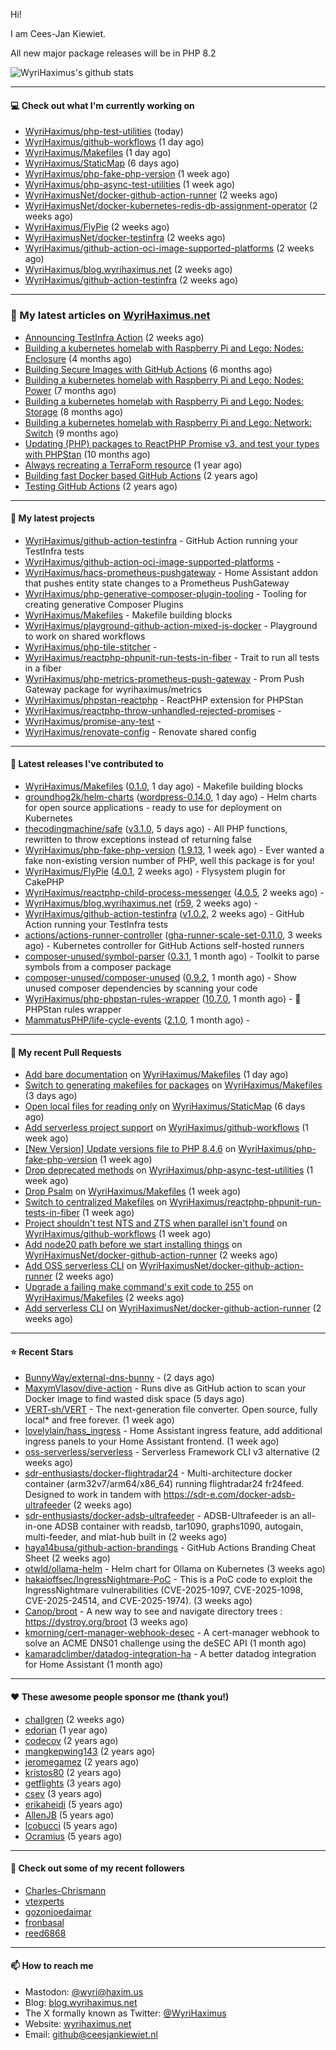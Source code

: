 Hi!

I am Cees-Jan Kiewiet.

All new major package releases will be in PHP 8.2

![WyriHaximus's github stats](https://github-readme-stats.vercel.app/api?username=WyriHaximus&show_icons=true)

---

#### 💻 Check out what I'm currently working on

- [WyriHaximus/php-test-utilities](https://github.com/WyriHaximus/php-test-utilities) (today)
- [WyriHaximus/github-workflows](https://github.com/WyriHaximus/github-workflows) (1 day ago)
- [WyriHaximus/Makefiles](https://github.com/WyriHaximus/Makefiles) (1 day ago)
- [WyriHaximus/StaticMap](https://github.com/WyriHaximus/StaticMap) (6 days ago)
- [WyriHaximus/php-fake-php-version](https://github.com/WyriHaximus/php-fake-php-version) (1 week ago)
- [WyriHaximus/php-async-test-utilities](https://github.com/WyriHaximus/php-async-test-utilities) (1 week ago)
- [WyriHaximusNet/docker-github-action-runner](https://github.com/WyriHaximusNet/docker-github-action-runner) (2 weeks ago)
- [WyriHaximusNet/docker-kubernetes-redis-db-assignment-operator](https://github.com/WyriHaximusNet/docker-kubernetes-redis-db-assignment-operator) (2 weeks ago)
- [WyriHaximus/FlyPie](https://github.com/WyriHaximus/FlyPie) (2 weeks ago)
- [WyriHaximusNet/docker-testinfra](https://github.com/WyriHaximusNet/docker-testinfra) (2 weeks ago)
- [WyriHaximus/github-action-oci-image-supported-platforms](https://github.com/WyriHaximus/github-action-oci-image-supported-platforms) (2 weeks ago)
- [WyriHaximus/blog.wyrihaximus.net](https://github.com/WyriHaximus/blog.wyrihaximus.net) (2 weeks ago)
- [WyriHaximus/github-action-testinfra](https://github.com/WyriHaximus/github-action-testinfra) (2 weeks ago)

---

### 📜 My latest articles on [WyriHaximus.net](https://blog.wyrihaximus.net/)

- [Announcing TestInfra Action](https://blog.wyrihaximus.net/2025/03/announcing-testinfra-action/) (2 weeks ago)
- [Building a kubernetes homelab with Raspberry Pi and Lego: Nodes: Enclosure](https://blog.wyrihaximus.net/2024/12/building-a-kubernetes-homelab-with-raspberry-pies-and-lego-nodes-enclosure/) (4 months ago)
- [Building Secure Images with GitHub Actions](https://blog.wyrihaximus.net/2024/10/building-secure-images-with-github-actions/) (6 months ago)
- [Building a kubernetes homelab with Raspberry Pi and Lego: Nodes: Power](https://blog.wyrihaximus.net/2024/09/building-a-kubernetes-homelab-with-raspberry-pies-and-lego-nodes-power/) (7 months ago)
- [Building a kubernetes homelab with Raspberry Pi and Lego: Nodes: Storage](https://blog.wyrihaximus.net/2024/08/building-a-kubernetes-homelab-with-raspberry-pies-and-lego-nodes-storage/) (8 months ago)
- [Building a kubernetes homelab with Raspberry Pi and Lego: Network: Switch](https://blog.wyrihaximus.net/2024/07/building-a-kubernetes-homelab-with-raspberry-pies-and-lego-network-switch/) (9 months ago)
- [Updating (PHP) packages to ReactPHP Promise v3, and test your types with PHPStan](https://blog.wyrihaximus.net/2024/06/updating-php-packages-to-reactphp-promise-v3--and-test-your-types-with-phpstan/) (10 months ago)
- [Always recreating a TerraForm resource](https://blog.wyrihaximus.net/2024/04/always-recreating-a-terraform-resource/) (1 year ago)
- [Building fast Docker based GitHub Actions](https://blog.wyrihaximus.net/2023/03/building-fast-docker-based-github-actions/) (2 years ago)
- [Testing GitHub Actions](https://blog.wyrihaximus.net/2023/03/testing-github-actions/) (2 years ago)

---

#### 🌱 My latest projects

- [WyriHaximus/github-action-testinfra](https://github.com/WyriHaximus/github-action-testinfra) - GitHub Action running your TestInfra tests
- [WyriHaximus/github-action-oci-image-supported-platforms](https://github.com/WyriHaximus/github-action-oci-image-supported-platforms) - 
- [WyriHaximus/hacs-prometheus-pushgateway](https://github.com/WyriHaximus/hacs-prometheus-pushgateway) - Home Assistant addon that pushes entity state changes to a Prometheus PushGateway
- [WyriHaximus/php-generative-composer-plugin-tooling](https://github.com/WyriHaximus/php-generative-composer-plugin-tooling) - Tooling for creating generative Composer Plugins
- [WyriHaximus/Makefiles](https://github.com/WyriHaximus/Makefiles) - Makefile building blocks
- [WyriHaximus/playground-github-action-mixed-js-docker](https://github.com/WyriHaximus/playground-github-action-mixed-js-docker) - Playground to work on shared workflows
- [WyriHaximus/php-tile-stitcher](https://github.com/WyriHaximus/php-tile-stitcher) - 
- [WyriHaximus/reactphp-phpunit-run-tests-in-fiber](https://github.com/WyriHaximus/reactphp-phpunit-run-tests-in-fiber) - Trait to run all tests in a fiber
- [WyriHaximus/php-metrics-prometheus-push-gateway](https://github.com/WyriHaximus/php-metrics-prometheus-push-gateway) - Prom Push Gateway package for wyrihaximus/metrics
- [WyriHaximus/phpstan-reactphp](https://github.com/WyriHaximus/phpstan-reactphp) - ReactPHP extension for PHPStan
- [WyriHaximus/reactphp-throw-unhandled-rejected-promises](https://github.com/WyriHaximus/reactphp-throw-unhandled-rejected-promises) - 
- [WyriHaximus/promise-any-test](https://github.com/WyriHaximus/promise-any-test) - 
- [WyriHaximus/renovate-config](https://github.com/WyriHaximus/renovate-config) - Renovate shared config

---

#### 🔭 Latest releases I've contributed to

- [WyriHaximus/Makefiles](https://github.com/WyriHaximus/Makefiles) ([0.1.0](https://github.com/WyriHaximus/Makefiles/releases/tag/0.1.0), 1 day ago) - Makefile building blocks
- [groundhog2k/helm-charts](https://github.com/groundhog2k/helm-charts) ([wordpress-0.14.0](https://github.com/groundhog2k/helm-charts/releases/tag/wordpress-0.14.0), 1 day ago) - Helm charts for open source applications - ready to use for deployment on Kubernetes
- [thecodingmachine/safe](https://github.com/thecodingmachine/safe) ([v3.1.0](https://github.com/thecodingmachine/safe/releases/tag/v3.1.0), 5 days ago) - All PHP functions, rewritten to throw exceptions instead of returning false
- [WyriHaximus/php-fake-php-version](https://github.com/WyriHaximus/php-fake-php-version) ([1.9.13](https://github.com/WyriHaximus/php-fake-php-version/releases/tag/1.9.13), 1 week ago) - Ever wanted a fake non-existing version number of PHP, well this package is for you!
- [WyriHaximus/FlyPie](https://github.com/WyriHaximus/FlyPie) ([4.0.1](https://github.com/WyriHaximus/FlyPie/releases/tag/4.0.1), 2 weeks ago) - Flysystem plugin for CakePHP
- [WyriHaximus/reactphp-child-process-messenger](https://github.com/WyriHaximus/reactphp-child-process-messenger) ([4.0.5](https://github.com/WyriHaximus/reactphp-child-process-messenger/releases/tag/4.0.5), 2 weeks ago) - 
- [WyriHaximus/blog.wyrihaximus.net](https://github.com/WyriHaximus/blog.wyrihaximus.net) ([r59](https://github.com/WyriHaximus/blog.wyrihaximus.net/releases/tag/r59), 2 weeks ago) - 
- [WyriHaximus/github-action-testinfra](https://github.com/WyriHaximus/github-action-testinfra) ([v1.0.2](https://github.com/WyriHaximus/github-action-testinfra/releases/tag/v1.0.2), 2 weeks ago) - GitHub Action running your TestInfra tests
- [actions/actions-runner-controller](https://github.com/actions/actions-runner-controller) ([gha-runner-scale-set-0.11.0](https://github.com/actions/actions-runner-controller/releases/tag/gha-runner-scale-set-0.11.0), 3 weeks ago) - Kubernetes controller for GitHub Actions self-hosted runners
- [composer-unused/symbol-parser](https://github.com/composer-unused/symbol-parser) ([0.3.1](https://github.com/composer-unused/symbol-parser/releases/tag/0.3.1), 1 month ago) - Toolkit to parse symbols from a composer package
- [composer-unused/composer-unused](https://github.com/composer-unused/composer-unused) ([0.9.2](https://github.com/composer-unused/composer-unused/releases/tag/0.9.2), 1 month ago) - Show unused composer dependencies by scanning your code
- [WyriHaximus/php-phpstan-rules-wrapper](https://github.com/WyriHaximus/php-phpstan-rules-wrapper) ([10.7.0](https://github.com/WyriHaximus/php-phpstan-rules-wrapper/releases/tag/10.7.0), 1 month ago) - 🌯 PHPStan rules wrapper
- [MammatusPHP/life-cycle-events](https://github.com/MammatusPHP/life-cycle-events) ([2.1.0](https://github.com/MammatusPHP/life-cycle-events/releases/tag/2.1.0), 1 month ago) - 

---

#### 🔨 My recent Pull Requests

- [Add bare documentation](https://github.com/WyriHaximus/Makefiles/pull/7) on [WyriHaximus/Makefiles](https://github.com/WyriHaximus/Makefiles) (1 day ago)
- [Switch to generating makefiles for packages](https://github.com/WyriHaximus/Makefiles/pull/5) on [WyriHaximus/Makefiles](https://github.com/WyriHaximus/Makefiles) (3 days ago)
- [Open local files for reading only](https://github.com/WyriHaximus/StaticMap/pull/89) on [WyriHaximus/StaticMap](https://github.com/WyriHaximus/StaticMap) (6 days ago)
- [Add serverless project support](https://github.com/WyriHaximus/github-workflows/pull/68) on [WyriHaximus/github-workflows](https://github.com/WyriHaximus/github-workflows) (1 week ago)
- [[New Version] Update versions file to PHP 8.4.6](https://github.com/WyriHaximus/php-fake-php-version/pull/141) on [WyriHaximus/php-fake-php-version](https://github.com/WyriHaximus/php-fake-php-version) (1 week ago)
- [Drop deprecated methods](https://github.com/WyriHaximus/php-async-test-utilities/pull/277) on [WyriHaximus/php-async-test-utilities](https://github.com/WyriHaximus/php-async-test-utilities) (1 week ago)
- [Drop Psalm](https://github.com/WyriHaximus/Makefiles/pull/4) on [WyriHaximus/Makefiles](https://github.com/WyriHaximus/Makefiles) (1 week ago)
- [Switch to centralized Makefiles](https://github.com/WyriHaximus/reactphp-phpunit-run-tests-in-fiber/pull/17) on [WyriHaximus/reactphp-phpunit-run-tests-in-fiber](https://github.com/WyriHaximus/reactphp-phpunit-run-tests-in-fiber) (1 week ago)
- [Project shouldn&#39;t test NTS and ZTS when parallel isn&#39;t found](https://github.com/WyriHaximus/github-workflows/pull/67) on [WyriHaximus/github-workflows](https://github.com/WyriHaximus/github-workflows) (1 week ago)
- [Add node20 path before we start installing things](https://github.com/WyriHaximusNet/docker-github-action-runner/pull/28) on [WyriHaximusNet/docker-github-action-runner](https://github.com/WyriHaximusNet/docker-github-action-runner) (2 weeks ago)
- [Add OSS serverless CLI](https://github.com/WyriHaximusNet/docker-github-action-runner/pull/27) on [WyriHaximusNet/docker-github-action-runner](https://github.com/WyriHaximusNet/docker-github-action-runner) (2 weeks ago)
- [Upgrade a failing make command&#39;s exit code to 255](https://github.com/WyriHaximus/Makefiles/pull/3) on [WyriHaximus/Makefiles](https://github.com/WyriHaximus/Makefiles) (2 weeks ago)
- [Add serverless CLI](https://github.com/WyriHaximusNet/docker-github-action-runner/pull/25) on [WyriHaximusNet/docker-github-action-runner](https://github.com/WyriHaximusNet/docker-github-action-runner) (2 weeks ago)

---

#### ⭐ Recent Stars

- [BunnyWay/external-dns-bunny](https://github.com/BunnyWay/external-dns-bunny) -  (2 days ago)
- [MaxymVlasov/dive-action](https://github.com/MaxymVlasov/dive-action) - Runs dive as GitHub action to scan your Docker image to find wasted disk space (5 days ago)
- [VERT-sh/VERT](https://github.com/VERT-sh/VERT) - The next-generation file converter. Open source, fully local* and free forever. (1 week ago)
- [lovelylain/hass_ingress](https://github.com/lovelylain/hass_ingress) - Home Assistant ingress feature, add additional ingress panels to your Home Assistant frontend. (1 week ago)
- [oss-serverless/serverless](https://github.com/oss-serverless/serverless) - Serverless Framework CLI v3 alternative (2 weeks ago)
- [sdr-enthusiasts/docker-flightradar24](https://github.com/sdr-enthusiasts/docker-flightradar24) - Multi-architecture docker container (arm32v7/arm64/x86_64) running flightradar24 fr24feed. Designed to work in tandem with https://sdr-e.com/docker-adsb-ultrafeeder (2 weeks ago)
- [sdr-enthusiasts/docker-adsb-ultrafeeder](https://github.com/sdr-enthusiasts/docker-adsb-ultrafeeder) - ADSB-Ultrafeeder is an all-in-one ADSB container with readsb, tar1090, graphs1090, autogain, multi-feeder, and mlat-hub built in (2 weeks ago)
- [haya14busa/github-action-brandings](https://github.com/haya14busa/github-action-brandings) - GitHub Actions Branding Cheat Sheet (2 weeks ago)
- [otwld/ollama-helm](https://github.com/otwld/ollama-helm) - Helm chart for Ollama on Kubernetes (3 weeks ago)
- [hakaioffsec/IngressNightmare-PoC](https://github.com/hakaioffsec/IngressNightmare-PoC) - This is a PoC code to exploit the IngressNightmare vulnerabilities (CVE-2025-1097, CVE-2025-1098, CVE-2025-24514, and CVE-2025-1974). (3 weeks ago)
- [Canop/broot](https://github.com/Canop/broot) - A new way to see and navigate directory trees : https://dystroy.org/broot (3 weeks ago)
- [kmorning/cert-manager-webhook-desec](https://github.com/kmorning/cert-manager-webhook-desec) - A cert-manager webhook to solve an ACME DNS01 challenge using the deSEC API (1 month ago)
- [kamaradclimber/datadog-integration-ha](https://github.com/kamaradclimber/datadog-integration-ha) - A better datadog integration for Home Assistant (1 month ago)

---

#### ❤️ These awesome people sponsor me (thank you!)

- [challgren](https://github.com/challgren) (2 weeks ago)
- [edorian](https://github.com/edorian) (1 year ago)
- [codecov](https://github.com/codecov) (2 years ago)
- [mangkepwing143](https://github.com/mangkepwing143) (2 years ago)
- [jeromegamez](https://github.com/jeromegamez) (2 years ago)
- [kristos80](https://github.com/kristos80) (2 years ago)
- [getflights](https://github.com/getflights) (3 years ago)
- [csev](https://github.com/csev) (3 years ago)
- [erikaheidi](https://github.com/erikaheidi) (5 years ago)
- [AllenJB](https://github.com/AllenJB) (5 years ago)
- [lcobucci](https://github.com/lcobucci) (5 years ago)
- [Ocramius](https://github.com/Ocramius) (5 years ago)

---

#### 👯 Check out some of my recent followers

- [Charles-Chrismann](https://github.com/Charles-Chrismann)
- [vtexperts](https://github.com/vtexperts)
- [gozonjoedaimar](https://github.com/gozonjoedaimar)
- [fronbasal](https://github.com/fronbasal)
- [reed6868](https://github.com/reed6868)

---

#### 📫 How to reach me

- Mastodon: [@wyri@haxim.us](https://toot-toot.wyrihaxim.us/@wyri)
- Blog: [blog.wyrihaximus.net](https://blog.wyrihaximus.net/)
- The X formally known as Twitter: [@WyriHaximus](https://twitter.com/WyriHaximus)
- Website: [wyrihaximus.net](https://wyrihaximus.net/)
- Email: [github@ceesjankiewiet.nl](mailto:github@ceesjankiewiet.nl)
